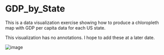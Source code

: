 # GDP_by_State
This is a data visualization exercise showing how to produce a chloropleth map with GDP per capita data for each US state.

This visualization has no annotations. I hope to add these at a later date.

![image](https://user-images.githubusercontent.com/26990134/115580880-1fa61a80-a28d-11eb-9c61-912a6ee2779d.png)
